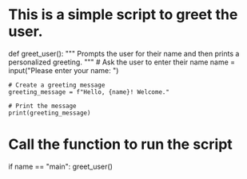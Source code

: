 # This is a simple script to greet the user.

def greet_user():
    """
    Prompts the user for their name and then prints a personalized greeting.
    """
    # Ask the user to enter their name
    name = input("Please enter your name: ")

    # Create a greeting message
    greeting_message = f"Hello, {name}! Welcome."

    # Print the message
    print(greeting_message)

# Call the function to run the script
if name == "main":
    greet_user()
